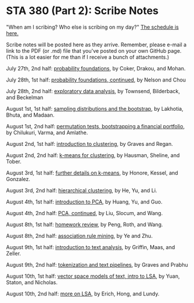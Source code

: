 # STA 380 (Part 2): Scribe Notes

"When am I scribing?  Who else is scribing on my day?"  [The schedule is here.](when_am_I_scribing.pdf)  

Scribe notes will be posted here as they arrive.  Remember, please e-mail a link to the PDF (or .md) file that you've posted on your own GitHub page.  (This is a lot easier for me than if I receive a bunch of attachments.)  

July 27th, 2nd half: [probability foundations](https://github.com/AmandaCoker/Scribe-Notes-July-27-2016), by Coker, Drakou, and Mohan.  

July 28th, 1st half: [probability foundations, continued](https://github.com/Caroline-Nelson/Module-2/blob/master/Module2.pdf), by Nelson and Chou  

July 28th, 2nd half: [exploratory data analysis](https://github.com/DavisTownsend/Scribe-Notes/blob/master/Scribe_Notes.pdf), by Townsend, Bilderback, and Beckelman  

August 1st, 1st half: [sampling distributions and the bootstrap](https://github.com/stuti-madaan/STA380_SM/blob/stuti-madaan-scribe/Scribe_Module4_first_Half.pdf), by Lakhotia, Bhuta, and Madaan.

August 1st, 2nd half: [permutation tests, bootstrapping a financial portfolio](https://github.com/anuragchilukuri/STATS380/blob/master/Module_5.pdf), by Chilukuri, Varma, and Amlathe.

August 2nd, 1st half: [introduction to clustering](https://github.com/emilygraves/STA-380/blob/master/Clustering%20Notes.pdf), by Graves and Regan.  

August 2nd, 2nd half: [k-means for clustering](https://github.com/lindsaytober/STA380Scribing/blob/master/K-means_for_clustering.pdf), by Hausman, Sheline, and Tober.  

August 3rd, 1st half: [further details on k-means](https://github.com/ehonore/Scribe/blob/master/ScribeGonzalesKesselHonore.pdf), by Honore, Kessel, and Gonzalez.  

August 3rd, 2nd half: [hierarchical clustering](https://github.com/AnyingLi/Hierarchical-clustering/blob/master/rmd-scribe-anying.pdf), by He, Yu, and Li.  

August 4th, 1st half: [introduction to PCA](https://github.com/Green-Guo/MSBA/blob/master/Scribe_Notes_Module10_Huang_Yu_Guo.pdf), by Huang, Yu, and Guo.  

August 4th, 2nd half: [PCA, continued](https://github.com/chasejslocum/MSBA-STA-380/blob/master/PCA_2_Liu_Slocum_Wang.pdf), by Liu, Slocum, and Wang.

August 8th, 1st half: [homework review](https://github.com/valeriearoth/Scribe-Aug-8/blob/master/aug8notes.pdf), by Peng, Roth, and Wang.  

August 8th, 2nd half: [association rule mining](https://github.com/yaweny2/yawen_Yiqing_scribe/blob/master/8_8_2016_Ye_Zhu.pdf), by Ye and Zhu.

August 9th, 1st half: [introduction to text analysis](https://github.com/ryan-maas/STA380-Exercises/blob/master/Scribe_Notes_08_09_16.pdf), by Griffin, Maas, and Zeller. 

August 9th, 2nd half: [tokenization and text pipelines](https://github.com/hiteshprabhu92/STA380-ScribeNotes-Aug9/blob/master/ScribeNotes_Aug9.pdf), by Graves and Prabhu  

August 10th, 1st half: [vector space models of text, intro to LSA](https://github.com/TylerNicholas22/Unsupervised-Learning/blob/master/Vector%20Space%20Model%20Using%20Distance.pdf), by Yuan, Staton, and Nicholas.  

August 10th, 2nd half: [more on LSA](https://github.com/nicole-erich/MSBA-Summer/blob/master/Scribe%20Notes%20-%20August%2010%202016%20-%202nd%20Half.pdf), by Erich, Hong, and Lundy.   

